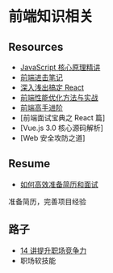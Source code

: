 # 前端知识相关


## Resources
- [JavaScript 核心原理精讲](https://kaiwu.lagou.com/course/courseInfo.htm?courseId=601#/content)
- [前端进击笔记](https://kaiwu.lagou.com/course/courseInfo.htm?courseId=822#/content)
- [深入浅出搞定 React](https://kaiwu.lagou.com/course/courseInfo.htm?courseId=510#/content)
- [前端性能优化方法与实战](https://kaiwu.lagou.com/course/courseInfo.htm?courseId=638#/content)
- [前端高手进阶]()
- [前端面试宝典之 React 篇]
- [Vue.js 3.0 核心源码解析]
- [Web 安全攻防之道]
## Resume
- [如何高效准备简历和面试]()

准备简历，完善项目经验

## 路子
- [14 讲提升职场竞争力](https://kaiwu.lagou.com/course/courseInfo.htm?courseId=594#/content)
- 职场软技能

